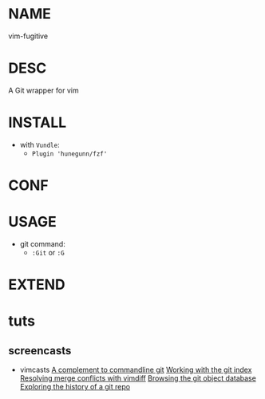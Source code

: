 # NAME

vim-fugitive

# DESC

A Git wrapper for vim

# INSTALL

- with `Vundle`:
    - `Plugin 'hunegunn/fzf'`


# CONF

# USAGE

- git command:
    - `:Git` or `:G`


# EXTEND


# tuts

## screencasts

- vimcasts
[A complement to commandline git](http://vimcasts.org/e/31)
[Working with the git index](http://vimcasts.org/e/32)
[Resolving merge conflicts with vimdiff](http://vimcasts.org/e/33)
[Browsing the git object database](http://vimcasts.org/e/34)
[Exploring the history of a git repo](http://vimcasts.org/e/35)
